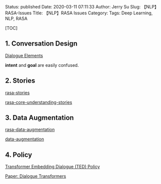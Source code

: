Status: published
Date: 2020-03-11 07:11:33
Author: Jerry Su
Slug: 【NLP】RASA-Issues
Title: 【NLP】RASA Issues
Category: 
Tags:  Deep Learning, NLP, RASA

[TOC]

## 1. Conversation Design

[Dialogue Elements](https://rasa.com/docs/rasa/dialogue-elements/dialogue-elements/)

**intent** and **goal** are easily confused.

## 2. Stories

[rasa-stories](https://rasa.com/docs/rasa/core/stories/)

[rasa-core-understanding-stories](https://forum.rasa.com/t/rasa-core-understanding-stories/672)

## 3. Data Augmentation
[rasa-data-augmentation](https://rasa.com/docs/rasa/core/policies/#data-augmentation)

[data-augmentation](https://forum.rasa.com/t/data-augmentation/5612)

## 4. Policy

[Transformer Embedding Dialogue (TED) Policy](https://rasa.com/docs/rasa/core/policies/#ted-policy)

[Paper: Dialogue Transformers](https://arxiv.org/abs/1910.00486)